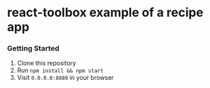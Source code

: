 # react-toolbox example of a recipe app

### Getting Started
1. Clone this repository
2. Run `npm install && npm start`
3. Visit `0.0.0.0:8080` in your browser
